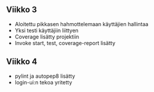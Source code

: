 ## Viikko 3

- Aloitettu pikkasen hahmottelemaan käyttäjien hallintaa
- Yksi testi käyttäjiin liittyen
- Coverage lisätty projektiin
- Invoke start, test, coverage-report lisätty

## Viikko 4

- pylint ja autopep8 lisätty
- login-ui:n tekoa yritetty

